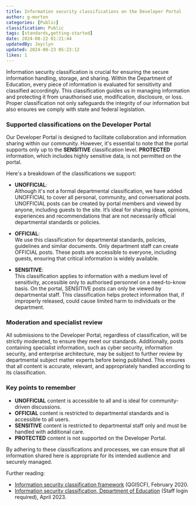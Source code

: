 ```yaml
---
title: Information security classifications on the Developer Portal
author: g-morton
categories: [Public]
classification: Public
tags: [standards,getting-started]
date: 2024-08-22 01:21:44 
updatedBy: Joyclyn
updated: 2024-08-23 05:23:12 
likes: 1
---
```


Information security classification is crucial for ensuring the secure information handling, storage, and sharing. Within the Department of Education, every piece of information is evaluated for sensitivity and classified accordingly. This classification guides us in managing information and protecting it from unauthorised use, modification, disclosure, or loss. Proper classification not only safeguards the integrity of our information but also ensures we comply with state and federal legislation.

### Supported classifications on the Developer Portal

Our Developer Portal is designed to facilitate collaboration and information sharing within our community. However, it's essential to note that the portal supports only up to the **SENSITIVE** classification level. **PROTECTED** information, which includes highly sensitive data, is not permitted on the portal.

Here's a breakdown of the classifications we support:

- **UNOFFICIAL**:  
Although it's not a formal departmental classification, we have added UNOFFICIAL to cover all personal, community, and conversational posts. UNOFFICIAL posts can be created by portal members and viewed by anyone, including guests to the site. It’s ideal for sharing ideas, opinions, experiences and recommendations that are not necessarily official departmental standards or policies.

- **OFFICIAL**:  
We use this classification for departmental standards, policies, guidelines and similar documents. Only department staff can create OFFICIAL posts. These posts are accessible to everyone, including guests, ensuring that critical information is widely available.

- **SENSITIVE**:  
 This classification applies to information with a medium level of sensitivity, accessible only to authorised personnel on a need-to-know basis. On the portal, SENSITIVE posts can only be viewed by departmental staff. This classification helps protect information that, if improperly released, could cause limited harm to individuals or the department.

### Moderation and specialist review

All submissions to the Developer Portal, regardless of classification, will be strictly moderated, to ensure they meet our standards. Additionally, posts containing specialist information, such as cyber security, information security, and enterprise architecture, may be subject to further review by departmental subject matter experts before being published. This ensures that all content is accurate, relevant, and appropriately handled according to its classification.

### Key points to remember
- **UNOFFICIAL** content is accessible to all and is ideal for community-driven discussions.
- **OFFICIAL** content is restricted to departmental standards and is accessible to all users.
- **SENSITIVE** content is restricted to departmental staff only and must be handled with additional care.
- **PROTECTED** content is not supported on the Developer Portal.

By adhering to these classifications and processes, we can ensure that all information shared here is appropriate for its intended audience and securely managed.

Further reading:

- [Information security classification framework](https://www.forgov.qld.gov.au/information-and-communication-technology/qgea-policies-standards-and-guidelines/information-security-classification-framework-qgiscf) (QGISCF), February 2020.
- [Information security classification, Department of Education](https://intranet.qed.qld.gov.au/Services/InformationTechnology/information-management/Pages/information-security-classification.aspx) (Staff login required), April 2023.
